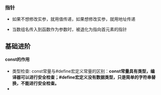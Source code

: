 ### 指针

* 如果不想修改实参，就用值传递，如果想修改实参，就用地址传递

* 当数组名传入到函数作为参数时，被退化为指向首元素的指针

## 基础进阶

#### const的作用
* 类型检查:
const常量与#define宏定义常量的区别：__const常量具有类型，编译器可以进行安全检查；#define宏定义没有数据类型，只是简单的字符串替换，不能进行安全检查。__
* 